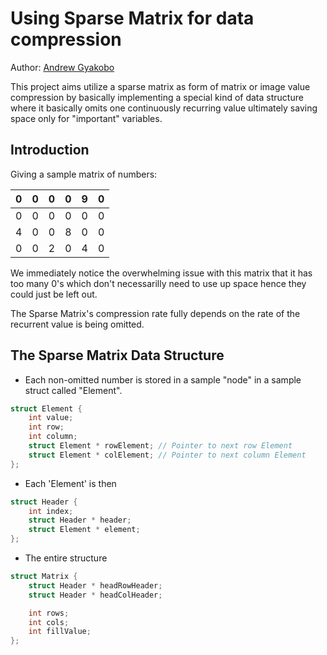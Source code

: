 # Using Sparse Matrix for data compression

Author: [Andrew Gyakobo](https://github.com/Gyakobo)

This project aims utilize a sparse matrix as form of matrix or image value compression by basically implementing a special kind of data structure where it basically omits one continuously recurring value ultimately saving space only for "important" variables. 

## Introduction

Giving a sample matrix of numbers:

 0 | 0 | 0 | 0 | 9 | 0 |
---|---|---|---|---|---|
 0 | 0 | 0 | 0 | 0 | 0 |
 4 | 0 | 0 | 8 | 0 | 0 |
 0 | 0 | 2 | 0 | 4 | 0 |

We immediately notice the overwhelming issue with this matrix that it has too many 0's which don't necessarilly need to use up space hence they could just be left out. 

The Sparse Matrix's compression rate fully depends on the rate of the recurrent value is being omitted. 

## The Sparse Matrix Data Structure

* Each non-omitted number is stored in a sample "node" in a sample struct called "Element".

```c
struct Element {
    int value;
    int row;
    int column;
    struct Element * rowElement; // Pointer to next row Element
    struct Element * colElement; // Pointer to next column Element
};
```
* Each 'Element' is then

```c
struct Header {
    int index;
    struct Header * header;
    struct Element * element;
};
```

* The entire structure 

```c
struct Matrix {
    struct Header * headRowHeader;
    struct Header * headColHeader;

    int rows;
    int cols;
    int fillValue;
};
```

